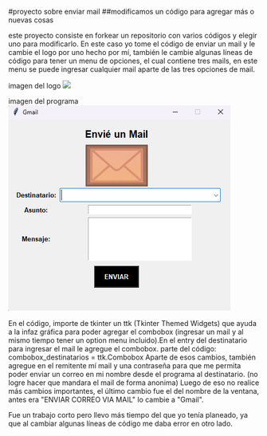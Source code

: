 #proyecto sobre enviar mail
##modificamos un código para agregar más o nuevas cosas

este proyecto consiste en forkear un repositorio con varios códigos y elegir uno para modificarlo.
En este caso yo tome el código de enviar un mail y le cambie el logo por uno hecho por mí, también le cambie algunas líneas de código para tener
un menu de opciones, el cual contiene tres mails, en este menu se puede ingresar cualquier mail aparte de las tres opciones de mail.

imagen del logo
![](/ENVIAR_EMAIL/output/image/gmail.png)

imagen del programa
![](/ENVIAR_EMAIL/output/image/captura.png)

En el código, importe de tkinter un ttk (Tkinter Themed Widgets) que ayuda a la infaz gráfica para poder agregar el combobox (ingresar un mail y al
mismo tiempo tener un option menu incluido).En el entry del destinatario para ingresar el mail le agregue el combobox.
parte del código: combobox_destinatarios = ttk.Combobox
Aparte de esos cambios, también agregue en el remitente mí mail y una contraseña para que me permita poder enviar un correo en mi nombre desde el 
programa al destinatario. (no logre hacer que mandara el mail de forma anonima)
Luego de eso no realice más cambios importantes, el último cambio fue el del nombre de la ventana, antes era "ENVIAR CORREO VIA MAIL" lo cambie a
"Gmail". 

Fue un trabajo corto pero llevo más tiempo del que yo tenía planeado, ya que al cambiar algunas líneas de código me daba error en otro lado. 
